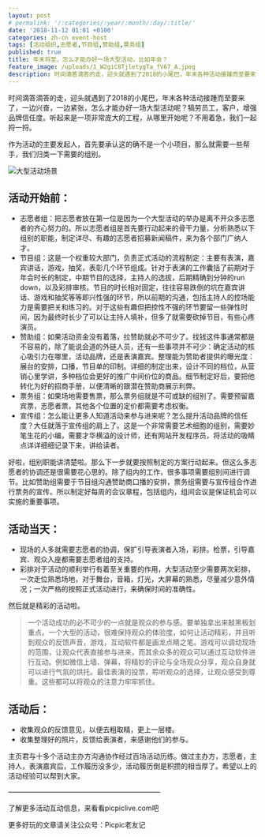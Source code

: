 ```yaml
---
layout: post
# permalink: '/:categories/:year/:month/:day/:title/'
date: '2018-11-12 01:01 +0100'
categories: zh-cn event-host
tags: [活动组织,志愿者,节目组,赞助组,票务组]
published: true
title: 年末将至，怎么才能办好一场大型活动，比如年会？
feature_image: /uploads/1_W2giC8TjletygTa_fV67_A.jpeg
description: 时间滴答滴答的走，迎头就遇到了2018的小尾巴，年末各种活动接踵而至要来了，一边兴奋，一边紧张，怎么才能办好一场大型活动呢？
---
```

时间滴答滴答的走，迎头就遇到了2018的小尾巴，年末各种活动接踵而至要来了，一边兴奋，一边紧张，怎么才能办好一场大型活动呢？犒劳员工，客户，增强品牌信任度。听起来是一项非常庞大的工程，从哪里开始呢？不用着急，我们一起捋一捋。

作为活动的主要发起人，首先要承认这的确不是一个小项目，那么就需要一些帮手，我们归类一下需要的组别。

![大型活动场景]({{site.baseurl}}/uploads/1_W2giC8TjletygTa_fV67_A.jpeg)

## 活动开始前：

* 志愿者组：把志愿者放在第一位是因为一个大型活动的举办是离不开众多志愿者的齐心努力的。所以志愿者组是首先要行动起来的骨干力量，分析熟悉以下组别的职能，制定详尽、有趣的志愿者招募新闻稿件，来为各个部门广纳人才。
* 节目组：这是一个权重较大部门，负责正式活动的流程制定：主要有表演，嘉宾讲话，游戏，抽奖，表彰几个环节组成。针对于表演的工作囊括了前期对于年会时长的制定，中期节目的选择，主持人的选拔，后期精确到分钟的run down，以及彩排审核。节目的时长相对固定，往往容易跌倒的坑在嘉宾讲话、游戏和抽奖等等即兴性强的环节，所以前期的沟通，包括主持人的控场能力是需要把关和练习的。对于这些有趣但把控性不强的环节要留一些弹性时间，因为最终时长少了可以让主持人填补，但多了就需要砍掉节目，有些心疼演员。
* 赞助组：如果活动资金没有着落，拉赞助就必不可少了。找钱这件事通常都是不容易的，除了能说会道的外链人员，还有一些事项并不可少：确定活动的核心吸引力在哪里，活动品牌，还是表演嘉宾。整理能为赞助者提供的曝光度：展台的安排，口播，节目单的印制。详细的制定出来，设计不同的档位，从营销心里学讲，多种档位会更好的推广中间价位的商品。细节制定好后，要把他转化为好的招商手册，以便清晰的跟潜在赞助商展示利弊。
* 票务组：如果场地需要售票，那么票务组就是不可或缺的组别了。需要预留嘉宾票，志愿者票，其他各个位置的定价都需要考虑权衡。
* 宣传组：怎么能让更多人知道活动来参与进来呢？怎么提升活动品牌的信任度？大任就落于宣传组的肩上了。这是一个非常需要艺术细胞的组别，需要妙笔生花的小编，需要才华横溢的设计师，还有网站开发程序员，将活动的吸睛点详详细细记录下来，讲给读者。

好啦，组别职能讲清楚啦。那么下一步就要按照制定的方案行动起来。但这么多志愿者的协调还是很需要花心思的。除了组内的工作，很多事项需要组别间进行调节。比如赞助组需要于节目组沟通赞助商口播的安排，票务组需要与宣传组合作进行票务的宣传。所以制定好每周的会议章程，包括组内，组间会议是保证机会可以实施的重要事项。

## 活动当天：

* 现场的人多就需要志愿者的协调，保扩引导表演者入场，彩排。检票，引导嘉宾、观众入座都需要志愿者组的支持。
* 彩排对于活动的顺利举行有着至关重要的作用，大型活动至少需要两次彩排，一次走位熟悉场地，对于舞台，音箱，灯光，大屏幕的熟悉，尽量减少意外情况；一次严格的按照正式活动进行，来确保时间的准确性。

然后就是精彩的活动啦。

> 一个活动成功的必不可少的一点就是观众的参与感。要单独拿出来敲黑板划重点。一个大型的活动，很难保持观众的体验度，如何让活动精彩，并且听到观众的反馈声音，游戏，互动软件都是画龙点睛之笔。游戏可以调动现场的范围，让观众代表直接参与进来，而其余众多的观众可以通过互动软件进行互动。例如微信上墙、弹幕，将精妙的评论与全场观众分享，观众自身就可以进行气氛的烘托。最佳表演的投票，聆听观众的选择，让观众感受到尊重。这些都可以将观众的注意力牢牢抓住。

## 活动后：

* 收集观众的反馈意见，以便去粗取精，更上一层楼。
* 收集整理好的照片，反馈给表演者，来感谢他们的参与。

主页君与十多个活动主办方沟通协作经过百场活动历练。做过主办方，志愿者，主持人，表演嘉宾后，工作履历没多少，活动履历倒是积攒的相当厚了。希望以上的活动经验可以帮到大家。

——————————————————————

了解更多活动互动信息，来看看picpiclive.com吧

更多好玩的文章请关注公众号：Picpic老友记